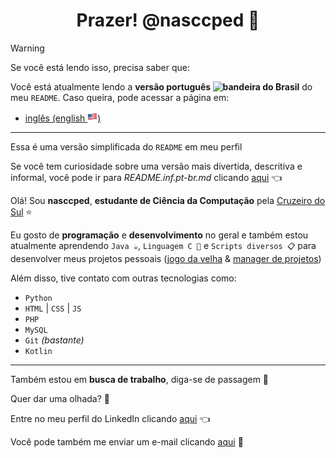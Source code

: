 <h1 align="center">Prazer! @nasccped 👋</h1>

<!-- conteúdo de aviso -->
> [!WARNING]
>
> Se você está lendo isso, precisa saber que:
>
> Você está atualmente lendo a **versão português <img
> src="./assets/flag-brazil.png"
> style="height: 1rem"
> alt="bandeira do Brasil">** do meu `README`.
> Caso queira, pode acessar a página em:
> - [inglês (english <img src="./assets/flag-usa.png" style="height: 1rem" alt="bandeira dos EUA">)][profile-link]
>
> ---
>
> Essa é uma versão simplificada do `README` em meu perfil
>
> Se você tem curiosidade sobre uma versão mais divertida,
> descritiva e informal, você pode ir para _README.inf.pt-br.md_
> clicando [aqui][inf-readme-ptbr-link] 👈


<!-- seção sobre mim -->
Olá! Sou **nasccped**, **estudante de Ciência da Computação** pela
[Cruzeiro do Sul][cruzeiro-do-sul-link] ⭐

Eu gosto de **programação** e **desenvolvimento** no geral e também
estou atualmente aprendendo `Java ☕`, `Linguagem C 📠` e
`Scripts diversos 📋` para desenvolver meus projetos pessoais
([jogo da velha][tic-tac-low-repo] &
[manager de projetos][kojamp-man-repo])

Além disso, tive contato com outras tecnologias como:
- `Python`
- `HTML` | `CSS` | `JS`
- `PHP`
- `MySQL`
- `Git` _(bastante)_
- `Kotlin`


---

<!-- seção de trabalho -->
Também estou em **busca de trabalho**, diga-se de passagem 💼

Quer dar uma olhada? 👀

Entre no meu perfil do LinkedIn clicando [aqui][linkedin-link] 👈

Você pode também me enviar um e-mail clicando [aqui][sendme-an-email] 📩

<!-- links -->
[profile-link]: https://github.com/nasccped
[inf-readme-ptbr-link]: ./README.inf.pt-br.md
[cruzeiro-do-sul-link]: https://www.cruzeirodosul.edu.br/
[tic-tac-low-repo]: https://github.com/nasccped/tic-tac-low
[kojamp-man-repo]: https://github.com/nasccped/kojamp-man
[linkedin-link]: https://www.linkedin.com/in/nasccped/
[sendme-an-email]: mailto:pdbt.conteact@gmail.com?subject=Coloque%20o%20t%C3%ADtulo%20da%20mensagem%20aqui%20%20%E2%9C%8D%EF%B8%8F&body=N%C3%A3o%20se%20esque%C3%A7a%20de%20adicionar...%20bem...%20a%20mensagem%20%F0%9F%98%85
